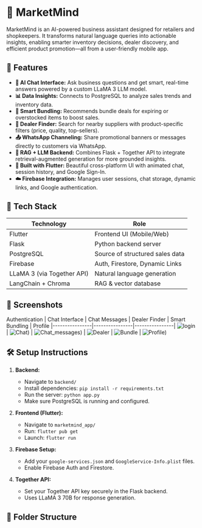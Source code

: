 # 🧠 MarketMind

MarketMind is an AI-powered business assistant designed for retailers and shopkeepers. It transforms natural language queries into actionable insights, enabling smarter inventory decisions, dealer discovery, and efficient product promotion—all from a user-friendly mobile app.

## 🚀 Features

- **🧾 AI Chat Interface:** Ask business questions and get smart, real-time answers powered by a custom LLaMA 3 LLM model.
- **📊 Data Insights:** Connects to PostgreSQL to analyze sales trends and inventory data.
- **🛒 Smart Bundling:** Recommends bundle deals for expiring or overstocked items to boost sales.
- **📍 Dealer Finder:** Search for nearby suppliers with product-specific filters (price, quality, top-sellers).
- **📤 WhatsApp Channeling:** Share promotional banners or messages directly to customers via WhatsApp.
- **🧠 RAG + LLM Backend:** Combines Flask + Together API to integrate retrieval-augmented generation for more grounded insights.
- **📱 Built with Flutter:** Beautiful cross-platform UI with animated chat, session history, and Google Sign-In.
- **☁️ Firebase Integration:** Manages user sessions, chat storage, dynamic links, and Google authentication.

## 🧩 Tech Stack

| Technology       | Role                          |
|------------------|-------------------------------|
| Flutter          | Frontend UI (Mobile/Web)      |
| Flask            | Python backend server         |
| PostgreSQL       | Source of structured sales data |
| Firebase         | Auth, Firestore, Dynamic Links |
| LLaMA 3 (via Together API) | Natural language generation |
| LangChain + Chroma | RAG & vector database         |

## 📸 Screenshots

 Authentication | Chat Interface | Chat Messages | Dealer Finder | Smart Bundling | Profile
|----------------|----------------|----------------|
 ![login](gitupload/login.jpg) | ![Chat](gitupload/chat.jpg)) | ![Chat_messages](gitupload/chat2.jpg)) | ![Dealer](gitupload/dealer.jpg) | ![Bundle](gitupload/bundle.jpg) | ![Profile](gitupload/profile.jpg))


## 🛠️ Setup Instructions

1. **Backend:**
   - Navigate to `backend/`
   - Install dependencies: `pip install -r requirements.txt`
   - Run the server: `python app.py`
   - Make sure PostgreSQL is running and configured.

2. **Frontend (Flutter):**
   - Navigate to `marketmind_app/`
   - Run: `flutter pub get`
   - Launch: `flutter run`

3. **Firebase Setup:**
   - Add your `google-services.json` and `GoogleService-Info.plist` files.
   - Enable Firebase Auth and Firestore.

4. **Together API:**
   - Set your Together API key securely in the Flask backend.
   - Uses LLaMA 3 70B for response generation.

## 📂 Folder Structure

